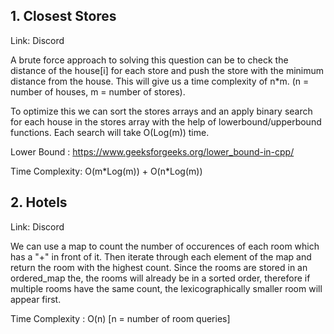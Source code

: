 ## 1. Closest Stores

Link: Discord

A brute force approach to solving this question can be to check the distance of the house[i] for each store and push the store with the minimum distance from the house. This will give us a time complexity of n\*m. (n = number of houses, m = number of stores).

To optimize this we can sort the stores arrays and an apply binary search for each house in the stores array with the help of lowerbound/upperbound functions. Each search will take O(Log(m)) time.

Lower Bound : https://www.geeksforgeeks.org/lower_bound-in-cpp/

Time Complexity: O(m\*Log(m)) + O(n\*Log(m))

## 2. Hotels

Link: Discord

We can use a map to count the number of occurences of each room which has a "+" in front of it. Then iterate through each element of the map and return the room with the highest count.
Since the rooms are stored in an ordered_map the, the rooms will already be in a sorted order, therefore if multiple rooms have the same count, the lexicographically smaller room will appear first.

Time Complexity : O(n) [n = number of room queries]

